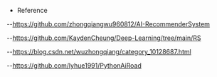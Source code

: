 - Reference

--https://github.com/zhongqiangwu960812/AI-RecommenderSystem

--https://github.com/KaydenCheung/Deep-Learning/tree/main/RS

--https://blog.csdn.net/wuzhongqiang/category_10128687.html

--https://github.com/lyhue1991/PythonAiRoad

